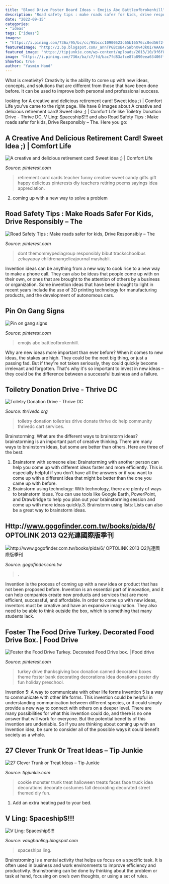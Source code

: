 ```yaml
---
title: "Blood Drive Poster Board Ideas ~ Emojis Abc Battleofbrokenhill"
description: "Road safety tips : make roads safer for kids, drive responsibly – the"
date: "2022-09-15"
categories:
- "ideas"
tags: ["ideas"]
images:
- "https://i.pinimg.com/736x/95/bc/cc/95bccc10900523c65b16576cc0ed56f2--food-bank-food-networktrisha.jpg"
featuredImage: "http://2.bp.blogspot.com/_annTPGBcsB4/SWbnXv43kOI/AAAAAAAABZE/ozfv1Xlg4r0/s400/shipideation2.jpg"
featured_image: "https://tipjunkie.com/wp-content/uploads/2013/10/9f6f851fa927d250014061f51f18f387.jpg"
image: "https://i.pinimg.com/736x/ba/c7/fd/bac7fd83afce87a890eea63406ff53e6.jpg"
ShowToc: true
author: "Yasmin Hand"
---
```



What is creativity?
Creativity is the ability to come up with new ideas, concepts, and solutions that are different from those that have been done before. It can be used to improve both personal and professional success.

	

		
looking for A creative and delicious retirement card! Sweet idea ;) | Comfort Life you've came to the right page. We have 8 Images about A creative and delicious retirement card! Sweet idea ;) | Comfort Life like Toiletry Donation Drive - Thrive DC, V Ling: SpaceshipS!!! and also Road Safety Tips : Make roads safer for kids, Drive Responsibly – The. Here you go:
		
    
## A Creative And Delicious Retirement Card! Sweet Idea ;) | Comfort Life

<img loading=lazy src="https://s-media-cache-ak0.pinimg.com/736x/09/c2/d0/09c2d0420e852aacd10fa2ee53be0d90.jpg" onerror="this.onerror=null;this.src='https://tse2.mm.bing.net/th?id=OIP.oWP9TOH44JAc_XH-YEQiqgHaJ3&amp;pid=15.1';" alt="A creative and delicious retirement card! Sweet idea ;) | Comfort Life">

_Source: pinterest.com_

>retirement card cards teacher funny creative sweet candy gifts gift happy delicious pinterests diy teachers retiring poems sayings idea appreciation. 

	

2. coming up with a new way to solve a problem 

    
## Road Safety Tips : Make Roads Safer For Kids, Drive Responsibly – The

<img loading=lazy src="https://i.pinimg.com/originals/90/34/bf/9034bf808476ea6dc6efff02cdfc69c2.jpg" onerror="this.onerror=null;this.src='https://tse4.mm.bing.net/th?id=OIP.XyT-3PVp9qDaCSHa8dPP_wHaLG&amp;pid=15.1';" alt="Road Safety Tips : Make roads safer for kids, Drive Responsibly – The">

_Source: pinterest.com_

>dont themommypediagroup responsibly bibut trackschoolbus zekayapay childrenangelicajournal mashabli. 

	

Invention ideas can be anything from a new way to cook rice to a new way to make a phone call. They can also be ideas that people come up with on their own, or ones that are brought to the attention of others by a business or organization. Some invention ideas that have been brought to light in recent years include the use of 3D printing technology for manufacturing products, and the development of autonomous cars.

    
## Pin On Gang Signs

<img loading=lazy src="https://i.pinimg.com/736x/ba/c7/fd/bac7fd83afce87a890eea63406ff53e6.jpg" onerror="this.onerror=null;this.src='https://tse4.mm.bing.net/th?id=OIP.tqXvnvXdjXGCX84uTMCExgAAAA&amp;pid=15.1';" alt="Pin on gang signs">

_Source: pinterest.com_

>emojis abc battleofbrokenhill. 

	

Why are new ideas more important than ever before?
When it comes to new ideas, the stakes are high. They could be the next big thing, or just a passing fad. But if they're not taken seriously, they could quickly become irrelevant and forgotten. That's why it's so important to invest in new ideas – they could be the difference between a successful business and a failure.

    
## Toiletry Donation Drive - Thrive DC

<img loading=lazy src="http://www.thrivedc.org/wp-content/uploads/2015/09/Toiletry-Cart-1024x977.jpg" onerror="this.onerror=null;this.src='https://tse4.mm.bing.net/th?id=OIP.FJflf72F41VBDuSp3nbtkAHaHE&amp;pid=15.1';" alt="Toiletry Donation Drive - Thrive DC">

_Source: thrivedc.org_

>toiletry donation toiletries drive donate thrive dc help community thrivedc cart services. 

	

Brainstorming: What are the different ways to brainstorm ideas?
brainstorming is an important part of creative thinking. There are many ways to brainstorm ideas, but some are better than others. Here are three of the best:
1. Brainstorm with someone else: Brainstorming with another person can help you come up with different ideas faster and more efficiently. This is especially helpful if you don’t have all the answers or if you want to come up with a different idea that might be better than the one you came up with before.
2. Brainstorm using technology: With technology, there are plenty of ways to brainstorm ideas. You can use tools like Google Earth, PowerPoint, and Drawbridge to help you plan out your brainstorming session and come up with more ideas quickly.3. Brainstorm using lists: Lists can also be a great way to brainstorm ideas.

    
## Http://www.gogofinder.com.tw/books/pida/6/ OPTOLINK 2013 Q2光連國際版季刊

<img loading=lazy src="http://www.gogofinder.com.tw/books/pida/6/s/13722181722yxwhG8e.jpg" onerror="this.onerror=null;this.src='https://tse4.mm.bing.net/th?id=OIP.tjDMsQs55IrHgSZVfZgjVAHaKf&amp;pid=15.1';" alt="http://www.gogofinder.com.tw/books/pida/6/ OPTOLINK 2013 Q2光連國際版季刊">

_Source: gogofinder.com.tw_

>. 

	

Invention is the process of coming up with a new idea or product that has not been proposed before. Invention is an essential part of innovation, and it can help companies create new products and services that are more efficient, successful, and affordable. In order to come up with new ideas, inventors must be creative and have an expansive imagination. They also need to be able to think outside the box, which is something that many students lack.

    
## Foster The Food Drive Turkey. Decorated Food Drive Box. | Food Drive

<img loading=lazy src="https://i.pinimg.com/736x/95/bc/cc/95bccc10900523c65b16576cc0ed56f2--food-bank-food-networktrisha.jpg" onerror="this.onerror=null;this.src='https://tse2.mm.bing.net/th?id=OIP.RMl41QCyJrh0UV4PVCgCwQHaJ3&amp;pid=15.1';" alt="Foster the Food Drive Turkey. Decorated Food Drive box. | Food drive">

_Source: pinterest.com_

>turkey drive thanksgiving box donation canned decorated boxes theme foster bank decorating decorations idea donations poster diy fun holiday preschool. 

	

Invention 5: A way to communicate with other life forms
Invention 5 is a way to communicate with other life forms. This invention could be helpful in understanding communication between different species, or it could simply provide a new way to connect with others on a deeper level. There are many possibilities for what this invention could do, and there is no one answer that will work for everyone. But the potential benefits of this invention are undeniable. So if you are thinking about coming up with an Invention idea, be sure to consider all of the possible ways it could benefit society as a whole.

    
## 27 Clever Trunk Or Treat Ideas – Tip Junkie

<img loading=lazy src="https://tipjunkie.com/wp-content/uploads/2013/10/9f6f851fa927d250014061f51f18f387.jpg" onerror="this.onerror=null;this.src='https://tse1.mm.bing.net/th?id=OIP.5n2_XKKc6xz92iE8rgON0QHaNI&amp;pid=15.1';" alt="27 Clever Trunk or Treat Ideas – Tip Junkie">

_Source: tipjunkie.com_

>cookie monster trunk treat halloween treats faces face truck idea decorations decorate costumes fall decorating decorated street themed diy fun. 

	

1. Add an extra heating pad to your bed.

    
## V Ling: SpaceshipS!!!

<img loading=lazy src="http://2.bp.blogspot.com/_annTPGBcsB4/SWbnXv43kOI/AAAAAAAABZE/ozfv1Xlg4r0/s400/shipideation2.jpg" onerror="this.onerror=null;this.src='https://tse4.mm.bing.net/th?id=OIP.r9w60nVJL4rpe2h4pT1PdgAAAA&amp;pid=15.1';" alt="V Ling: SpaceshipS!!!">

_Source: vaughanling.blogspot.com_

>spaceships ling. 

	

Brainstroming is a mental activity that helps us focus on a specific task. It is often used in business and work environments to improve efficiency and productivity. Brainstroming can be done by thinking about the problem or task at hand, focusing on one’s own thoughts, or using a set of rules.

